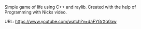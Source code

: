Simple game of life using C++ and raylib. Created with the help of Programming with Nicks video. 

URL: https://www.youtube.com/watch?v=daFYGrXq0aw
